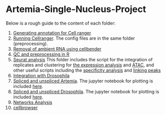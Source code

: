 # Artemia-Single-Nucleus-Project
Below is a rough guide to the content of each folder:

1. [Generating annotation for Cell ranger](https://github.com/Melkrewi/Artemia-snRNAseq-Project/blob/main/annotation/README.md)
2. [Running Cellranger](https://github.com/Melkrewi/Artemia-snRNAseq-Project/blob/main/preprocessing/cellranger.md). The config files are in the same folder (preprocessing).
3. [Removal of ambient RNA using cellbender](https://github.com/Melkrewi/Artemia-snRNAseq-Project/blob/main/ambient_rna_removal/cellbender.md)
4. [QC and preprocessing in R](https://github.com/Melkrewi/Artemia-snRNAseq-Project/tree/main/QC)
5. [Seurat analysis](https://github.com/Melkrewi/Artemia-snRNAseq-Project/tree/main/analysis) This folder includes the script for the integration of replicates and clustering for [the expression analysis](https://github.com/Melkrewi/Artemia-snRNAseq-Project/blob/main/analysis/run_analysis_Harmony_DUBStepR.R) and [ATAC](https://github.com/Melkrewi/Artemia-snRNAseq-Project/blob/main/analysis/run_analysis_seurat_atac_only_new_2.R), and other useful scripts including the [specificity analysis](https://github.com/Melkrewi/Artemia-snRNAseq-Project/blob/main/analysis/specificity_analysis.R) and [linking peaks](https://github.com/Melkrewi/Artemia-snRNAseq-Project/blob/main/analysis/add_peaks.R) 
6. [Integration with Drosophila](https://github.com/Melkrewi/Artemia-snRNAseq-Project/blob/main/integration_with_drosophila/README.md)
7. [Spliced and unspliced Artemia](https://github.com/Melkrewi/Artemia-snRNAseq-Project/blob/main/Velocyto/Artemia/README.md). The jupyter notebook for plotting is included [here](https://github.com/Melkrewi/Artemia-snRNAseq-Project/blob/main/Velocyto/Artemia/RNA_velocity.ipynb).
8. [Spliced and unspliced Drosophila](https://github.com/Melkrewi/Artemia-snRNAseq-Project/blob/main/Velocyto/Drosophila/README.md). The jupyter notebook for plotting is included [here](https://github.com/Melkrewi/Artemia-snRNAseq-Project/blob/main/Velocyto/Drosophila/drosophila.ipynb).
9. [Networks Analysis](https://github.com/Melkrewi/Artemia-snRNAseq-Project/tree/main/Networks)
10. [cellbrowser](https://github.com/Melkrewi/Artemia-snRNAseq-Project/blob/main/cellbrowser.md)
